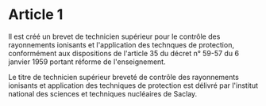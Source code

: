 # Article 1

Il est créé un brevet de technicien supérieur pour le contrôle des rayonnements ionisants et l'application des technques de protection, conformément aux dispositions de l'article 35 du décret n° 59-57 du 6 janvier 1959 portant réforme de l'enseignement.

Le titre de technicien supérieur breveté de contrôle des rayonnements ionisants et application des techniques de protection est délivré par l'institut national des sciences et techniques nucléaires de Saclay.
